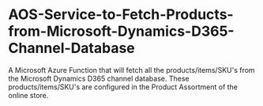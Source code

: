 # AOS-Service-to-Fetch-Products-from-Microsoft-Dynamics-D365-Channel-Database
A Microsoft Azure Function that will fetch all the products/items/SKU's from the Microsoft Dynamics D365  channel database. These products/items/SKU's are configured in the Product Assortment of the online store.
